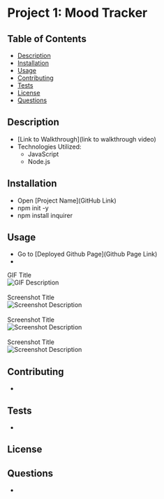 # Project 1: Mood Tracker

## Table of Contents 

- [Description](#description)
- [Installation](#installation)
- [Usage](#usage)
- [Contributing](#contributing)
- [Tests](#tests)
- [License](#license)
- [Questions](#questions)

## Description

- [Link to Walkthrough](link to walkthrough video)
- Technologies Utilized:
    - JavaScript
    - Node.js

## Installation

- Open [Project Name](GitHub Link) 
- npm init -y
- npm install inquirer

## Usage

- Go to [Deployed Github Page](Github Page Link)
- 

GIF Title \
![GIF Description](arc/) \
\
Screenshot Title \
![Screenshot Description](src/) \
\
Screenshot Title \
![Screenshot Description](src/) \
\
Screenshot Title \
![Screenshot Description](src/) 

## Contributing

- 

## Tests

- 

## License


## Questions

- 